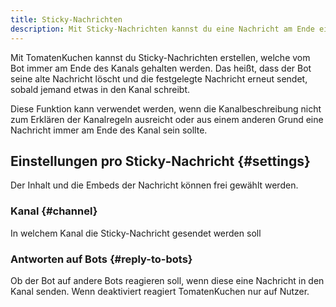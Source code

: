 ```yaml
---
title: Sticky-Nachrichten
description: Mit Sticky-Nachrichten kannst du eine Nachricht am Ende eines Kanals "anpinnen" - diese Seite erklärt, wie es geht.
---
```


Mit TomatenKuchen kannst du Sticky-Nachrichten erstellen, welche vom Bot immer am Ende des Kanals gehalten werden. Das heißt, dass der Bot seine alte Nachricht löscht und die festgelegte Nachricht erneut sendet, sobald jemand etwas in den Kanal schreibt.

Diese Funktion kann verwendet werden, wenn die Kanalbeschreibung nicht zum Erklären der Kanalregeln ausreicht oder aus einem anderen Grund eine Nachricht immer am Ende des Kanal sein sollte.

## Einstellungen pro Sticky-Nachricht {#settings}

Der Inhalt und die Embeds der Nachricht können frei gewählt werden.

### Kanal {#channel}

In welchem Kanal die Sticky-Nachricht gesendet werden soll

### Antworten auf Bots {#reply-to-bots}

Ob der Bot auf andere Bots reagieren soll, wenn diese eine Nachricht in den Kanal senden. Wenn deaktiviert reagiert TomatenKuchen nur auf Nutzer.
